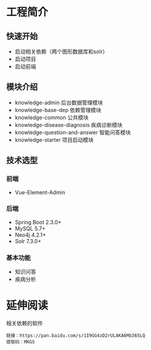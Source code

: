 # 工程简介

## 快速开始
 * 启动相关依赖（两个图形数据库和solr）
 * 启动项目
 * 启动前端
## 模块介绍

* knowledge-admin 后台数据管理模块
* knowledge-base-dep 依赖管理模块
* knowledge-common 公共模块
* knowledge-disease-diagnosis 疾病诊断模块
* knowledge-question-and-answer 智能问答模块
* knowledge-starter 项目启动模块

## 技术选型

### 前端

* Vue-Element-Admin

### 后端

* Spring Boot 2.3.0+
* MySQL 5.7+
* Neo4j 4.2.1+
* Solr 7.3.0+

### 基本功能

* 知识问答
* 疾病分析

# 延伸阅读

相关依赖的软件

```
链接：https://pan.baidu.com/s/1I9GG4zD2rULAKA6Mb365LQ 
提取码：MKGS 
```